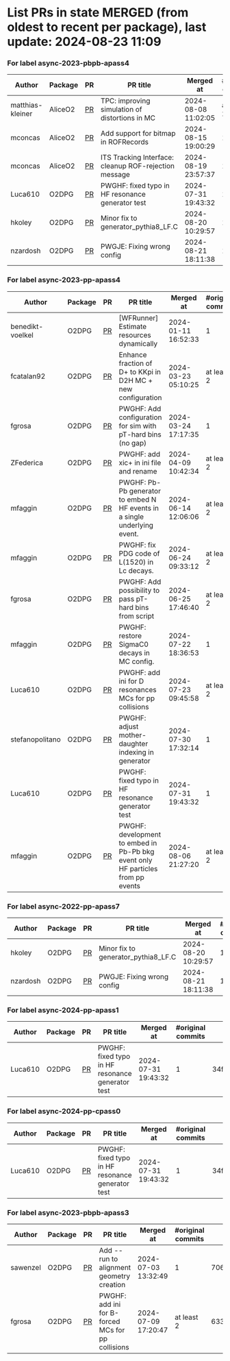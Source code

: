 # List PRs in state MERGED (from oldest to recent per package), last update: 2024-08-23 11:09 


### For label async-2023-pbpb-apass4

| Author | Package | PR | PR title | Merged at | #original commits | Merge commit |
| --- | --- | --- | --- | --- | --- | --- |
| matthias-kleiner | AliceO2 | [PR](https://github.com/AliceO2Group/AliceO2/pull/13345) | TPC: improving simulation of distortions in MC | 2024-08-08 11:02:05 | at least 2 | 91dd4df3c7a3a8b8f7e723b0325d18fa053aedc3 |
| mconcas | AliceO2 | [PR](https://github.com/AliceO2Group/AliceO2/pull/13385) | Add support for bitmap in ROFRecords | 2024-08-15 19:00:29 | 1 | b8782ae86cf2c129f81e571d101d966dd6e9c2ad |
| mconcas | AliceO2 | [PR](https://github.com/AliceO2Group/AliceO2/pull/13401) | ITS Tracking Interface: cleanup ROF-rejection message | 2024-08-19 23:57:37 | 1 | d5b33120a6a5779a054ee4160ab7d0f21907212e |
| Luca610 | O2DPG | [PR](https://github.com/AliceO2Group/O2DPG/pull/1717) | PWGHF: fixed typo in HF resonance generator test | 2024-07-31 19:43:32 | 1 | 34f5498e0b9b9408e532b38d1807488196fddb90 |
| hkoley | O2DPG | [PR](https://github.com/AliceO2Group/O2DPG/pull/1731) | Minor fix to generator_pythia8_LF.C | 2024-08-20 10:29:57 | 1 | ab8d3edaabc6cb6c5a73656c0afb532ded1d7d26 |
| nzardosh | O2DPG | [PR](https://github.com/AliceO2Group/O2DPG/pull/1735) | PWGJE: Fixing wrong config | 2024-08-21 18:11:38 | 1 | ecf17ea416c44a87bd2e53a09e650d32f5feca02 |


### For label async-2023-pp-apass4

| Author | Package | PR | PR title | Merged at | #original commits | Merge commit |
| --- | --- | --- | --- | --- | --- | --- |
| benedikt-voelkel | O2DPG | [PR](https://github.com/AliceO2Group/O2DPG/pull/1329) | [WFRunner] Estimate resources dynamically | 2024-01-11 16:52:33 | 1 | ef0e84d4d13fcafb86b96895ca370894025619fa |
| fcatalan92 | O2DPG | [PR](https://github.com/AliceO2Group/O2DPG/pull/1552) | Enhance fraction of D+ to KKpi in D2H MC + new configuration | 2024-03-23 05:10:25 | at least 2 | bb6dc1bcb6f96f23410d7009362b220befc5a3a9 |
| fgrosa | O2DPG | [PR](https://github.com/AliceO2Group/O2DPG/pull/1553) | PWGHF: Add configuration for sim with pT-hard bins (no gap) | 2024-03-24 17:17:35 | 1 | 9ef1e817a9449c436e7887cbfab8878c3e22e259 |
| ZFederica | O2DPG | [PR](https://github.com/AliceO2Group/O2DPG/pull/1582) | PWGHF: add xic+ in ini file and rename | 2024-04-09 10:42:34 | at least 2 | 6843fafadc9a5077b07b50cb2debd5de4507b218 |
| mfaggin | O2DPG | [PR](https://github.com/AliceO2Group/O2DPG/pull/1666) | PWGHF: Pb-Pb generator to embed N HF events in a single underlying event. | 2024-06-14 12:06:06 | at least 2 | 36522d475666654e39c9b526ac41e3dc01cf5b0d |
| mfaggin | O2DPG | [PR](https://github.com/AliceO2Group/O2DPG/pull/1673) | PWGHF: fix PDG code of L(1520) in Lc decays. | 2024-06-24 09:33:12 | at least 2 | 328c82607d5fa7e3410ddd9b4cb37f5737ac8adf |
| fgrosa | O2DPG | [PR](https://github.com/AliceO2Group/O2DPG/pull/1674) | PWGHF: Add possibility to pass pT-hard bins from script | 2024-06-25 17:46:40 | at least 2 | 96c75a633e49218bec316e06a91bd05c2ba7dbac |
| mfaggin | O2DPG | [PR](https://github.com/AliceO2Group/O2DPG/pull/1709) | PWGHF: restore SigmaC0 decays in MC config. | 2024-07-22 18:36:53 | 1 | 9a5a25405614cde2838d50565beaf000b4853c5e |
| Luca610 | O2DPG | [PR](https://github.com/AliceO2Group/O2DPG/pull/1710) | PWGHF: add ini for D resonances MCs for pp collisions | 2024-07-23 09:45:58 | at least 2 | 945d7f24b50ffef39771704ce3cd2c920504ec6a |
| stefanopolitano | O2DPG | [PR](https://github.com/AliceO2Group/O2DPG/pull/1715) | PWGHF: adjust mother-daughter indexing in generator | 2024-07-30 17:32:14 | 1 | dc9979282846641ea56c0d78fbe2851886cfa9f9 |
| Luca610 | O2DPG | [PR](https://github.com/AliceO2Group/O2DPG/pull/1717) | PWGHF: fixed typo in HF resonance generator test | 2024-07-31 19:43:32 | 1 | 34f5498e0b9b9408e532b38d1807488196fddb90 |
| mfaggin | O2DPG | [PR](https://github.com/AliceO2Group/O2DPG/pull/1716) | PWGHF: development to embed in Pb-Pb bkg event only HF particles from pp events | 2024-08-06 21:27:20 | at least 2 | f919a5180f3216e88e48d8f91995af5f971df9e5 |


### For label async-2022-pp-apass7

| Author | Package | PR | PR title | Merged at | #original commits | Merge commit |
| --- | --- | --- | --- | --- | --- | --- |
| hkoley | O2DPG | [PR](https://github.com/AliceO2Group/O2DPG/pull/1731) | Minor fix to generator_pythia8_LF.C | 2024-08-20 10:29:57 | 1 | ab8d3edaabc6cb6c5a73656c0afb532ded1d7d26 |
| nzardosh | O2DPG | [PR](https://github.com/AliceO2Group/O2DPG/pull/1735) | PWGJE: Fixing wrong config | 2024-08-21 18:11:38 | 1 | ecf17ea416c44a87bd2e53a09e650d32f5feca02 |


### For label async-2024-pp-apass1

| Author | Package | PR | PR title | Merged at | #original commits | Merge commit |
| --- | --- | --- | --- | --- | --- | --- |
| Luca610 | O2DPG | [PR](https://github.com/AliceO2Group/O2DPG/pull/1717) | PWGHF: fixed typo in HF resonance generator test | 2024-07-31 19:43:32 | 1 | 34f5498e0b9b9408e532b38d1807488196fddb90 |


### For label async-2024-pp-cpass0

| Author | Package | PR | PR title | Merged at | #original commits | Merge commit |
| --- | --- | --- | --- | --- | --- | --- |
| Luca610 | O2DPG | [PR](https://github.com/AliceO2Group/O2DPG/pull/1717) | PWGHF: fixed typo in HF resonance generator test | 2024-07-31 19:43:32 | 1 | 34f5498e0b9b9408e532b38d1807488196fddb90 |


### For label async-2023-pbpb-apass3

| Author | Package | PR | PR title | Merged at | #original commits | Merge commit |
| --- | --- | --- | --- | --- | --- | --- |
| sawenzel | O2DPG | [PR](https://github.com/AliceO2Group/O2DPG/pull/1686) | Add --run to alignment geometry creation | 2024-07-03 13:32:49 | 1 | 706946e78cd3359896402df6a88d1de80001e609 |
| fgrosa | O2DPG | [PR](https://github.com/AliceO2Group/O2DPG/pull/1693) | PWGHF: add ini for B-forced MCs for pp collisions | 2024-07-09 17:20:47 | at least 2 | 633ed6726bfaa3ef185e69e2325ead380a568c38 |
